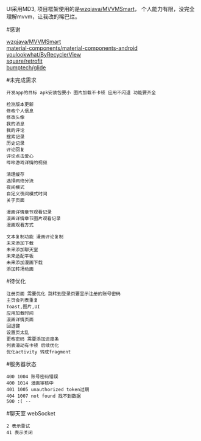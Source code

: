 UI采用MD3, 项目框架使用的是[wzqjava/MVVMSmart](https://github.com/wzqjava/MVVMSmart)， 个人能力有限，没完全理解mvvm，让我改的稀巴烂。

#感谢

[wzqjava/MVVMSmart](https://github.com/wzqjava/MVVMSmart) <br>
[material-components/material-components-android](https://github.com/material-components/material-components-android) <br>
[youlookwhat/ByRecyclerView](https://github.com/youlookwhat/ByRecyclerView) <br>
[square/retrofit](https://github.com/square/retrofit) <br>
[bumptech/glide](https://github.com/bumptech/glide) <br>

#未完成需求

    开发app的目标 apk安装包要小 图片加载不卡顿 应用不闪退 功能要齐全

    检测版本更新
    修改个人信息
    修改头像
    我的消息
    我的评论
    搜索记录
    历史记录
    评论回复
    评论点击爱心
    哔咔游戏详情的视频
    
    清理缓存
    选择网络分流
    夜间模式
    自定义夜间模式时间
    关于页面
    
    漫画详情章节观看记录
    漫画详情章节图片观看记录
    漫画观看方式

    文本复制功能 漫画评论复制
    未来添加下载
    未来添加聊天室
    未来适配平板
    未来添加漫画下载
    添加转场动画

#待优化

    注册页面 需要优化 跳转到登录页要显示注册的账号密码
    主页会列表重复
    Toast,图片,UI
    应用加载时间
    漫画详情页面
    回退键
    设置页太乱
    更改密码 需要添加进度条
    列表滑动有卡顿 后续优化
    优化activity 转成fragment

#服务器状态

    400 1004 账号密码错误
    400 1014 漫画审核中
    401 1005 unauthorized token过期
    404 1007 not found 找不到数据
    500 :( -- 

#聊天室 webSocket

    2 表示重试
    41 表示关闭


    
